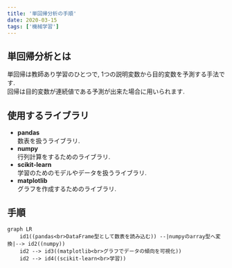 ```yaml
---
title: '単回帰分析の手順'
date: 2020-03-15
tags: ['機械学習']
---
```


## 単回帰分析とは
単回帰は教師あり学習のひとつで, 1つの説明変数から目的変数を予測する手法です.  
回帰は目的変数が連続値である予測が出来た場合に用いられます.  

## 使用するライブラリ
- **pandas**  
  数表を扱うライブラリ.  
- **numpy**  
  行列計算をするためのライブラリ.  
- **scikit-learn**  
  学習のためのモデルやデータを扱うライブラリ.  
- **matplotlib**  
  グラフを作成するためのライブラリ.  

## 手順

```mermaid,autorun
graph LR
    id1((pandas<br>DataFrame型として数表を読み込む)) --|numpyのarray型へ変換|--> id2((numpy))
    id2 --> id3((matplotlib<br>グラフでデータの傾向を可視化))
    id2 --> id4((scikit-learn<br>学習))
```